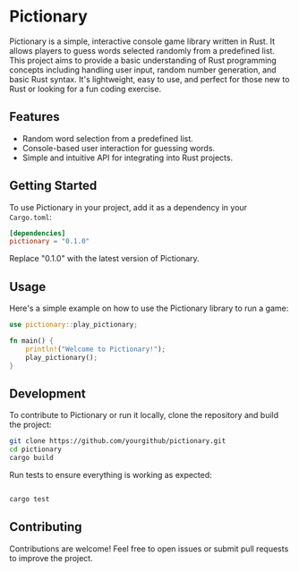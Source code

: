 # Pictionary

Pictionary is a simple, interactive console game library written in Rust. It allows players to guess words selected randomly from a predefined list. This project aims to provide a basic understanding of Rust programming concepts including handling user input, random number generation, and basic Rust syntax. It's lightweight, easy to use, and perfect for those new to Rust or looking for a fun coding exercise.

## Features

- Random word selection from a predefined list.
- Console-based user interaction for guessing words.
- Simple and intuitive API for integrating into Rust projects.

## Getting Started

To use Pictionary in your project, add it as a dependency in your `Cargo.toml`:

```toml
[dependencies]
pictionary = "0.1.0"
```

Replace "0.1.0" with the latest version of Pictionary.

## Usage
Here's a simple example on how to use the Pictionary library to run a game:

```rust
use pictionary::play_pictionary;

fn main() {
    println!("Welcome to Pictionary!");
    play_pictionary();
}
```
## Development
To contribute to Pictionary or run it locally, clone the repository and build the project:

```sh
git clone https://github.com/yourgithub/pictionary.git
cd pictionary
cargo build
```
Run tests to ensure everything is working as expected:

```sh

cargo test
```

## Contributing
Contributions are welcome! Feel free to open issues or submit pull requests to improve the project.